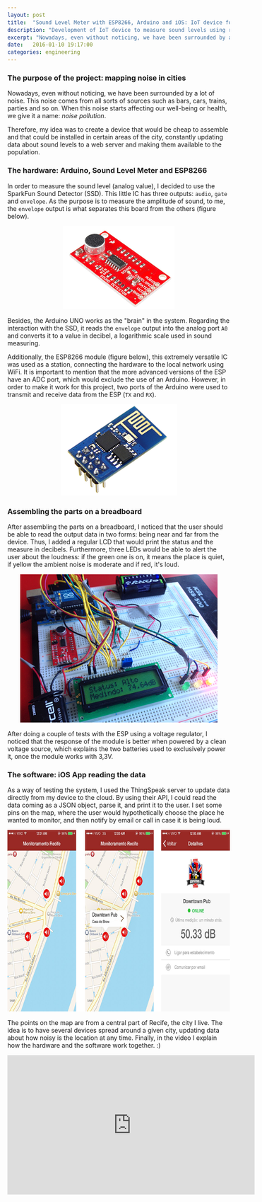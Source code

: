 ```yaml
---
layout: post
title:  "Sound Level Meter with ESP8266, Arduino and iOS: IoT device for sound monitoring"
description: "Development of IoT device to measure sound levels using remote monitoring with iOS app."
excerpt: "Nowadays, even without noticing, we have been surrounded by a lot of noise. This noise comes from all sorts of sources such as bars, cars, trains, parties and so on. When this noise starts affecting our well-being or health, we give it a name: *noise pollution*. Therefore, my idea was to create a device that [...]"
date:   2016-01-10 19:17:00
categories: engineering
---
```


### **The purpose of the project: mapping noise in cities**

Nowadays, even without noticing, we have been surrounded by a lot of noise. This noise comes from all sorts of sources such as bars, cars, trains, parties and so on. When this noise starts affecting our well-being or health, we give it a name: *noise pollution*. 

Therefore, my idea was to create a device that would be cheap to assemble and that could be installed in certain areas of the city, constantly updating data about sound levels to a web server and making them available to the population.

### **The hardware: Arduino, Sound Level Meter and ESP8266**

In order to measure the sound level (analog value), I decided to use the SparkFun Sound Detector (SSD). This little IC has three outputs: `audio`, `gate` and `envelope`. As the purpose is to measure the amplitude of sound, to me, the `envelope` output is what separates this board from the others (figure below). 

<div style="text-align:center" markdown="1">
<img src="/img/spark.jpg" width="252" height="188" class="img-responsive center-block" />
</div>

Besides, the Arduino UNO works as the "brain" in the system. Regarding the interaction with the SSD, it reads the `envelope` output into the analog port `A0` and converts it to a value in decibel, a logarithmic scale used in sound measuring.

Additionally, the ESP8266 module (figure below), this extremely versatile IC was used as a station, connecting the hardware to the local network using WiFi. It is important to mention that the more advanced versions of the ESP have an ADC port, which would exclude the use of an Arduino. However, in order to make it work for this project, two ports of the Arduino were used to transmit and receive data from the ESP (`TX` and `RX`). 

<div style="text-align:center" markdown="1">
<img src="/img/esp.png" width="263" height="206" class="img-responsive center-block" />
</div>

### **Assembling the parts on a breadboard**

After assembling the parts on a breadboard, I noticed that the user should be able to read the output data in two forms: being near and far from the device. Thus, I added a regular LCD that would print the status and the measure in decibels. 
Furthermore, three LEDs would be able to alert the user about the loudness: if the green one is on, it means the place is quiet, if yellow the ambient noise is moderate and if red, it's loud.

<!-- <br/>
<img src="./static/img/slm.png" width="512" height="401" class="img-responsive center-block" />
<br/> -->


<div style="text-align:center" markdown="1">
<img src="/img/alto.jpg" width="447" height="335" class="img-responsive center-block" />
</div>


After doing a couple of tests with the ESP using a voltage regulator, I noticed that the response of the module is better when powered by a clean voltage source, which explains the two batteries used to exclusively power it, once the module works with 3,3V.

### **The software: iOS App reading the data**

As a way of testing the system, I used the ThingSpeak server to update data directly from my device to the cloud. By using their API, I could read the data coming as a JSON object, parse it, and print it to the user. I set some pins on the map, where the user would hypothetically choose the place he wanted to monitor, and then notify by email or call in case it is being loud.

<div style="text-align:center" markdown="1">
<img src="/img/print2.png" width="748" height="410" class="img-responsive center-block" />
</div>

The points on the map are from a central part of Recife, the city I live. The idea is to have several devices spread around a given city, updating data about how noisy is the location at any time. Finally, in the video I explain how the hardware and the software work together. :)

<div style="text-align:center" markdown="1">
<iframe width="560" height="315" src="https://www.youtube.com/embed/G-qB4gLC1Ag" class ="center-block" frameborder="0" allowfullscreen></iframe>
</div>






